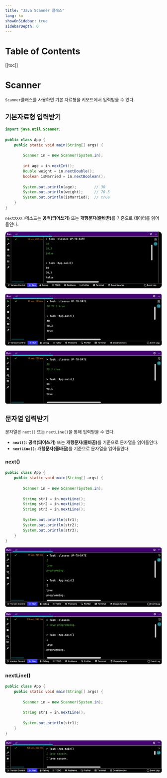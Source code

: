 ```yaml
---
title: "Java Scanner 클래스"
lang: ko
showOnSidebar: true
sidebarDepth: 0
---
```


# Table of Contents
[[toc]]

# Scanner
`Scanner`클래스를 사용하면 기본 자료형을 키보드에서 입력받을 수 있다.

## 기본자료형 입력받기
``` java
import java.util.Scanner;

public class App {
    public static void main(String[] args) {

        Scanner in = new Scanner(System.in);

        int age = in.nextInt();
        Double weight = in.nextDouble();
        boolean isMarried = in.nextBoolean();

        System.out.println(age);        // 30
        System.out.println(weight);     // 70.5
        System.out.println(isMarried);  // true
    }
}
```
`nextXXX()`메소드는 <b>공백(띄어쓰기)</b> 또는 <b>개행문자(줄바꿈)</b>를 기준으로 데이터를 읽어들인다.

![](./180114_scanner/1.png)

![](./180114_scanner/2.png)

![](./180114_scanner/3.png)

## 문자열 입력받기
문자열은 `next()` 또는 `nextLine()`을 통해 입력받을 수 있다.

- <b>`next()`</b>: <b>공백(띄어쓰기)</b> 또는 <b>개행문자(줄바꿈)</b>를 기준으로 문자열을 읽어들인다.
- <b>`nextLine()`</b>: <b>개행문자(줄바꿈)</b>를 기준으로 문자열을 읽어들인다.

### next()
``` java
public class App {
    public static void main(String[] args) {

        Scanner in = new Scanner(System.in);

        String str1 = in.nextLine();
        String str2 = in.nextLine();
        String str3 = in.nextLine();

        System.out.println(str1);
        System.out.println(str2);
        System.out.println(str3);
    }
}
```

![](./180114_scanner/4.png)

![](./180114_scanner/5.png)

### nextLine()

``` java
public class App {
    public static void main(String[] args) {

        Scanner in = new Scanner(System.in);

        String str1 = in.nextLine();

        System.out.println(str1);
    }
}
```

![](./180114_scanner/6.png)